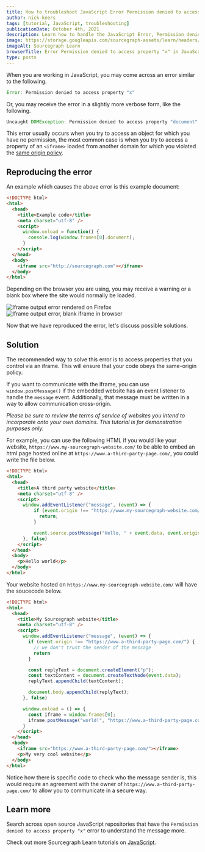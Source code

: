```yaml
---
title: How to troubleshoot JavaScript Error Permission denied to access property "x"
author: nick-keers
tags: [tutorial, JavaScript, troubleshooting]
publicationDate: October 4th, 2021
description: Learn how to handle the JavaScript Error, Permission denied to access property "x"
image: https://storage.googleapis.com/sourcegraph-assets/learn/headers/sourcegraph-learn-header.png
imageAlt: Sourcegraph Learn
browserTitle: Error Permission denied to access property "x" in JavaScript error handling
type: posts
---
```


When you are working in JavaScript, you may come across an error similar to the following.

```js
Error: Permission denied to access property "x"
```

Or, you may receive the error in a slightly more verbose form, like the following.

```js
Uncaught DOMException: Permission denied to access property "document" on cross-origin object
```

This error usually occurs when you try to access an object for which you have no permission, the most common
case is when you try to access a property of an `<iframe>` loaded from another domain for which you violated
the [same origin policy](https://developer.mozilla.org/en-US/docs/Web/Security/Same-origin_policy).

## Reproducing the error

An example which causes the above error is this example document:

```html
<!DOCTYPE html>
<html>
  <head>
    <title>Example code</title>
    <meta charset="utf-8" />
    <script>
      window.onload = function() {
        console.log(window.frames[0].document);
      }
    </script>
  </head>
  <body>
    <iframe src="http://sourcegraph.com"></iframe>
  </body>
</html>
```

Depending on the browser you are using, you may receive a warning or a blank box where the site would normally be loaded.

![Iframe output error rendered on Firefox](https://storage.googleapis.com/sourcegraph-assets/learn/tutorial-images/iframe-javascript-firefox-error.png)
![Iframe output error, blank iframe in browser](https://storage.googleapis.com/sourcegraph-assets/learn/tutorial-images/iframe-javascript-browser-error.png)

Now that we have reproduced the error, let's discuss possible solutions. 

## Solution

The recommended way to solve this error is to access properties that you control via an iframe. This will ensure that your code obeys the same-origin policy.

If you want to communicate with the iframe, you can use `window.postMessage()` if the embedded website has an event listener to handle the `message` event. Additionally, that message must be written in a way to allow communication cross-origin. 

_Please be sure to review the terms of service of websites you intend to incorporate onto your own domains. This tutorial is for demonstration purposes only._

For example, you can use the following HTML if you would like your website, `https://www.my-sourcegraph-website.com/` to be able to embed an html page hosted online at `https://www.a-third-party-page.com/`, you could write the file below. 


```html
<!DOCTYPE html>
<html>
  <head>
    <title>A third party website</title>
    <meta charset="utf-8" />
    <script>
      window.addEventListener("message", (event) => {
          if (event.origin !== "https://www.my-sourcegraph-website.com/") {
            return;
          }

          event.source.postMessage("Hello, " + event.data, event.origin)
      }, false)
    </script>
  </head>
  <body>
    <p>Hello world</p>
  </body>
</html>
```

Your website hosted on `https://www.my-sourcegraph-website.com/` will have the soucecode below. 

```html
<!DOCTYPE html>
<html>
  <head>
    <title>My Sourcegraph website</title>
    <meta charset="utf-8" />
    <script>
      window.addEventListener("message", (event) => {
        if (event.origin !== "https://www.a-third-party-page.com/") {
          // we don't trust the sender of the message
          return
        }

        const replyText = document.createElement("p");
        const textContent = document.createTextNode(event.data);
        replyText.appendChild(textContent);

        document.body.appendChild(replyText);
      }, false)

      window.onload = () => {
        const iframe = window.frames[0];
        iframe.postMessage("world!", "https://www.a-third-party-page.com/");
      }
    </script>
  </head>
  <body>
    <iframe src="https://www.a-third-party-page.com/"></iframe>
    <p>My very cool website</p>
  </body>
</html>
```

Notice how there is specific code to check who the message sender is, this would require an agreement with the owner of `https://www.a-third-party-page.com/` to allow you to communicate in a secure way. 

## Learn more

Search across open source JavaScript repositories that have the `Permission denied to access property "x"` error to understand the message more.

<SourcegraphSearch query="Permission denied to access property x" patternType="literal"/>

Check out more Sourcegraph Learn tutorials on [JavaScript](https://learn.sourcegraph.com/tags/javascript).